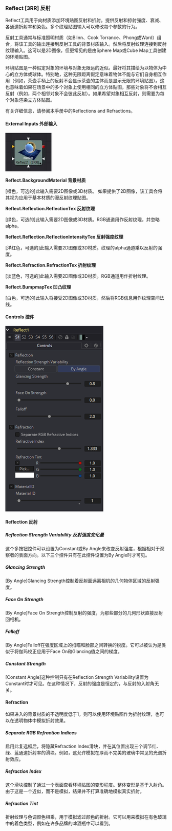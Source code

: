 ### Reflect [3RR] 反射

Reflect工具用于向材质添加环境贴图反射和折射。提供反射和掠射强度、衰减、各通道折射率和染色。多个纹理贴图输入可以修改每个参数的行为。

反射工具通常与标准照明材质（如Blinn、Cook Torrance、Phong或Ward）组合，将该工具的输出连接到反射工具的背景材质输入。然后将反射纹理连接到反射纹理输入。这可以是2D图像，但更常见的是由Sphere Map或Cube Map工具创建的环境贴图。

环境贴图是一种假定对象的环境与对象无限远的近似。最好将其描绘为以物体为中心的立方体或球体。特别地，这种无限距离假定意味着物体不能与它们自身相互作用（例如，茶壶手柄上的反射不会显示茶壶的主体而是显示无限的环境贴图）。这也意味着如果在场景中的多个对象上使用相同的立方体贴图，那些对象将不会相互反射（例如，两个相邻对象不会彼此反射）。如果希望对象相互反射，则需要为每个对象渲染立方体贴图。

有关详细信息，请参阅本手册中的Reflections and Refractions。

#### External Inputs 外部输入

 ![3RR_tile](images/3RR_tile.jpg)

**Reflect.BackgroundMaterial 背景材质** 

[橙色，可选的]此输入需要2D图像或3D材质。
  如果提供了2D图像，该工具会将其视为应用于基本材质的漫反射纹理贴图。

**Reflect.Reflection.ReflectionTex 反射纹理** 

[绿色，可选的]此输入需要2D图像或3D材质。RGB通道用作反射纹理，并忽略alpha。

**Reflect.Reflection.ReflectionIntensityTex 反射强度纹理** 

[洋红色，可选的]此输入需要2D图像或3D材质。纹理的alpha通道乘以反射的强度。

**Reflect.Refraction.RefractionTex 折射纹理** 

[淡蓝色，可选的]此输入需要2D图像或3D材质。RGB通道用作折射纹理。

**Reflect.BumpmapTex 凹凸纹理** 

[白色，可选的]此输入将接受2D图像或3D材质，然后将RGB信息用作纹理空间法线。

#### Controls 控件

![3RR_Controls](images/3RR_Controls.png)

#### Reflection 反射

##### Reflection Strength Variability 反射强度变化量

这个多按钮控件可以设置为Constant或By Angle来改变反射强度，根据相对于观察者的表面方向。以下三个控件只有在此控件设置为By Angle时才可见。

##### Glancing Strength 

[By Angle]Glancing Strength控制着反射面远离相机的几何物体区域的反射强度。

##### Face On Strength

[By Angle]Face On Strength控制反射的强度，为那些部分的几何形状直接反射回相机。

##### Falloff

[By Angle]Falloff在强度区域上的扫瞄和脸部之间转换的锐度。它可以被认为是类似于将伽玛校正应用于Face On和Glancing值之间的梯度。

##### Constant Strength

[Constant Angle]这种控制只有在Reflection Strength Variability设置为Constant时才可见。在这种情况下，反射的强度是恒定的，与反射的入射角无关。

#### Refraction

如果进入的背景材质的不透明度低于1，则可以使用环境贴图作为折射纹理，也可以在透明物体中模拟折射效果。

##### Separate RGB Refraction Indices

启用此复选框后，将隐藏Refraction Index滑块，并在其位置出现三个调节红、绿、蓝通道折射率的滑块。例如，这允许模拟在厚而不完美的玻璃中常见的光谱折射效应。

##### Refraction Index

这个滑块控制了通过一个表面查看环境贴图的变形程度。整体变形是基于入射角。由于这是一个近似，而不是模拟，结果并不打算准确地模拟真实折射。

##### Refraction Tint

折射纹理与色调颜色相乘，用于模拟滤过颜色的折射。它可以用来模拟在有色玻璃中的着色类型，例如在许多品牌的啤酒瓶中可以看到。